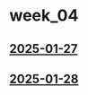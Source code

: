 # week_04 <!-- markmap: foldAll -->
## [2025-01-27](2025-01-27/2025-01-27.html)
## [2025-01-28](2025-01-28/2025-01-28.html)
